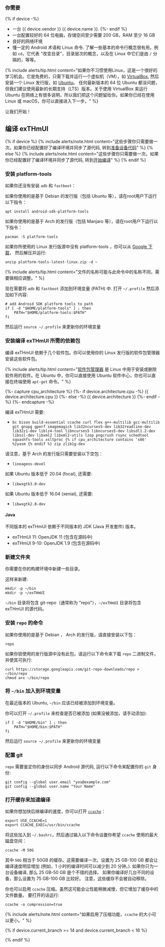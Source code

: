 ### 你需要

{% if device -%}
* 一台 {{ device.vendor }} {{ device.name }}.
{%- endif %}
* 一台配置较好的 64 位电脑，存储空间至少需要 200 GB，RAM 至少 16 GB
* 良好的网络环境
* 懂一定的 Android 术语和 Linux 命令.
 了解一些基本的命令行概念很有用，例如 `cd`，它代表 "改变目录"，目录层次的概念，以及在 Linux 中它们是由 `/` 分隔的，等等。

{% include alerts/tip.html content="如果你不习惯使用Linux，这是一个很好的学习机会。它是免费的，只需下载并运行一个虚拟机（VM），如 [VirtualBox](https://www.virtualbox.org), 然后安装一个 Linux 发行版，如 [Ubuntu](https://www.ubuntu.com)。
任何最新版本的 64 位 Ubuntu 都没问题，但我们建议使用最新的长期支持（LTS）版本。关于使用 VirtualBox 来运行 Ubuntu 在网络上有很多说明，所以我们把这个问题留给你。如果你已经在使用 Linux 或 macOS，你可以直接进入下一步。" %}

让我们开始！

## 编译 exTHmUI

{% if device %}
{% include alerts/note.html content="这些步骤你只需要做一次。如果你已经配置好了编译环境并同步了源代码,
转到[准备设备代码](#prepare-the-device-specific-code)" %}
{% else %}
{% include alerts/note.html content="这些步骤你只需要做一次。如果你已经配置好了编译环境并同步了源代码,
转到[开始编译](#start-the-build)" %}
{% endif %}

### 安装 platform-tools

如果你还没有安装 `adb` 和 `fastboot`：

如果你使用的是基于 Debian 的发行版（包括 Ubuntu 等），请在root用户下运行以下指令：

```
apt install android-sdk-platform-tools
```

如果你使用的是基于 Arch 的发行版（包括 Manjaro 等），请在root用户下运行以下指令：

```
pacman -S platform-tools
```

如果你所使用的 Linux 发行版源中没有 platform-tools ，你可以从 [Google 下载](https://dl.google.com/android/repository/platform-tools-latest-linux.zip)，
然后解压并运行:

```
unzip platform-tools-latest-linux.zip -d ~
```

{% include alerts/tip.html content="文件的名称可能与此命令中的名称不同，需要做相应调整。" %}

现在需要将 `adb` 和 `fastboot` 添加到环境变量 (PATH) 中. 打开 `~/.profile` 然后添加如下内容:

```
# add Android SDK platform tools to path
if [ -d "$HOME/platform-tools" ] ; then
    PATH="$HOME/platform-tools:$PATH"
fi
```

然后运行 `source ~/.profile` 来更新你的环境变量

### 安装编译 exTHmUI 所需的依赖包

编译 exTHmUI 依赖于几个软件包。你可以使用你的 Linux 发行版的软件包管理器安装这些软件包。

{% include alerts/tip.html content="[软件包管理器](https://en.wikipedia.org/wiki/Package_manager) 是 Linux 中用于安装或删除软件用的软件。在 Ubuntu 中，你可以直接使用 Ubuntu 软件中心，你也可以直接在终端使用 `apt-get` 命令。" %}

{%- capture cpu_architecture %}
{%- if device.architecture.cpu -%}
   {{ device.architecture.cpu }}
{%- else -%}
   {{ device.architecture }}
{%- endif -%}
{%- endcapture -%}

编译 exTHmUI 需要:

* `bc bison build-essential ccache curl flex g++-multilib gcc-multilib git gnupg gperf imagemagick
   lib32ncurses5-dev lib32readline-dev lib32z1-dev liblz4-tool libncurses5 libncurses5-dev
   libsdl1.2-dev libssl-dev libxml2 libxml2-utils lzop pngcrush rsync
   schedtool squashfs-tools xsltproc {% if cpu_architecture contains 'x86' %}yasm {% endif %}
   zip zlib1g-dev`

请注意，基于 Arch 的发行版只需要安装以下空包：
* `lineageos-devel`

如果 Ubuntu 版本低于 20.04 (focal), 还需要:

* `libwxgtk3.0-dev`

如果 Ubuntu 版本低于 16.04 (xenial), 还需要:

* `libwxgtk2.8-dev`

#### Java

不同版本的 exTHmUI 依赖于不同版本的 JDK (Java 开发套件) 版本。

* exTHmUI 11: OpenJDK 11 (包含在源码中)
* exTHmUI 9-10: OpenJDK 1.9 (包含在源码中)

### 新建文件夹

你需要在你的构建环境中新建一些目录。

这样来新建:

```
mkdir -p ~/bin
mkdir -p ~/exTHmUI
```

`~/bin` 目录将包含 git-repo（通常称为 "repo"），`~/exTHmUI` 目录将包含 exTHmUI 的源代码。

### 安装 `repo` 的命令

如果你使用的是基于 Debian ， Arch 的发行版，请直接安装以下包：

```
repo
```

如果你锁使用的发行版源中没有此包，请运行以下命令来下载 `repo` 二进制文件，并使其可执行:

```
curl https://storage.googleapis.com/git-repo-downloads/repo > ~/bin/repo
chmod a+x ~/bin/repo
```

### 将 `~/bin` 加入到环境变量

在最近版本的 Ubuntu, `~/bin` 应该已经被添加到环境变量。

你可以打开 `~/.profile` 来检查是否已被添加 (如果没被添加，请手动添加):

```
if [ -d "$HOME/bin" ] ; then
    PATH="$HOME/bin:$PATH"
fi
```

然后运行 `source ~/.profile` 来更新你的环境变量


### 配置 git
`repo` 需要鉴定你的身份以同步 Android 源代码, 运行以下命令来配置你的 `git` 身份:
```
git config --global user.email "you@example.com"
git config --global user.name "Your Name"
```

### 打开缓存来加速编译

如果你想加快后继编译的速度，你可以打开 [`ccache`](https://ccache.samba.org/)：

```
export USE_CCACHE=1
export CCACHE_EXEC=/usr/bin/ccache
```

将这些加入到 `~/.bashrc`，然后通过输入以下命令设置你希望 `ccache` 使用的最大磁盘空间：

```
ccache -M 50G
```

其中 `50G` 相当于 50GB 的缓存。这需要编译一次。设置为 25 GB-100 GB 都会让编译速度明显增加
(例如，1 小时的编译时间可以减少到 20 分钟。). 如果你只为一台设备编译, 那么 25 GB-50 GB 是个不错的选择。
如果你编译好几台不同的设备，那么设置为 75 GB-100 GB 比较好。
注意，这些缓存不会被自动移除。

你也可以启用 `ccache` 压缩。虽然这可能会让性能稍微减慢，但它增加了缓存中的文件数量。
要打开的话运行:

```
ccache -o compression=true
```

{% include alerts/note.html content="如果启用了压缩功能，`ccache` 的大小可以更小。" %}

{% if device.current_branch >= 14 and device.current_branch < 16 %}

{% endif %}

